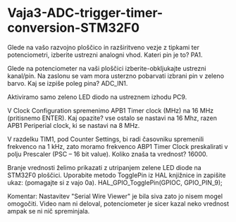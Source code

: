 # Vaja3-ADC-trigger-timer-conversion-STM32F0

Glede na vašo razvojno ploščico in razširitveno vezje z tipkami ter potenciometri, izberite ustrezni analogni vhod. Kateri pin je to? PA1.

Glede na potenciometer na vaši ploščici izberite-obkljukajte ustrezni kanal/pin. Na zaslonu se vam mora usterzno pobarvati izbrani pin v zeleno barvo. Kaj se izpiše poleg pina? ADC_IN1.

Aktiviramo samo zeleno LED diodo na ustreznem izhodu PC9.

V Clock Configuration spremenimo APB1 Timer clock (MHz) na 16 MHz (pritisnemo ENTER). Kaj opazite? vse ostalo se nastavi na 16 Mhz, razen APB1 Periperial clock, ki se nastavi na 8 MHz.

V razdelku TIM1, pod Counter Settings, bi radi časovniku spremenili frekvenco na 1 kHz, zato moramo frekvenco ABP1 Timer Clock preskalirati v polju Prescaler (PSC – 16 bit value). Koliko znaša ta vrednost? 16000.

Branje vrednosti želimo prikazati z utripanjem zelene LED diode na STM32F0 ploščici. Uporabite metodo TogglePin iz HAL knjižnice in zapišite ukaz: (pomagajte si z vajo 0a).
HAL_GPIO_TogglePin(GPIOC, GPIO_PIN_9);

Komentar: Nastavitev "Serial Wire Viewer" je bila siva zato jo nisem mogel omogočiti. Video nam ni deloval, potenciometer je sicer kazal neko vrednost ampak se ni nič spreminjala.
